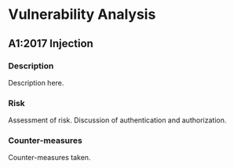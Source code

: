 # Vulnerability Analysis

## A1:2017 Injection

### Description
Description here.

### Risk
Assessment of risk. Discussion of authentication and authorization.

### Counter-measures
Counter-measures taken.
